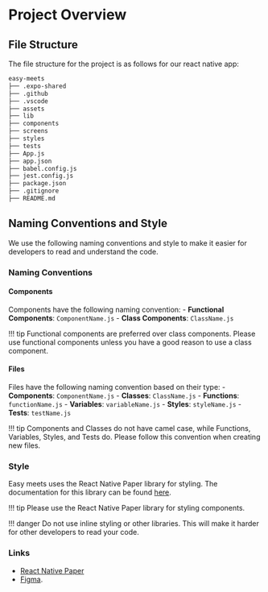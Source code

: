 # Project Overview


## File Structure

The file structure for the project is as follows for our react native app:

``` bash
easy-meets
├── .expo-shared
├── .github
├── .vscode
├── assets
├── lib
├── components
├── screens
├── styles
├── tests
├── App.js
├── app.json
├── babel.config.js
├── jest.config.js
├── package.json
├── .gitignore
├── README.md

```

## Naming Conventions and Style

We use the following naming conventions and style to make it easier for developers to read and understand the code.

### Naming Conventions

#### Components
   Components have the following naming convention:
    - **Functional Components**: `ComponentName.js`
    - **Class Components**: `ClassName.js`
    
!!! tip
    Functional components are preferred over class components.
    Please use functional components unless you have a good reason to use a class component.


#### Files
   Files have the following naming convention based on their type:
    - **Components**: `ComponentName.js`
    - **Classes**: `ClassName.js`
    - **Functions**: `functionName.js`
    - **Variables**: `variableName.js`
    - **Styles**: `styleName.js`
    - **Tests**: `testName.js`
    
!!! tip
    Components and Classes do not have camel case, while Functions, Variables, Styles, and Tests do.
    Please follow this convention when creating new files.

### Style

   Easy meets uses the React Native Paper library for styling.
    The documentation for this library can be found [here](https://callstack.github.io/react-native-paper/).

!!! tip
    Please use the React Native Paper library for styling components.
    
!!! danger
    Do not use inline styling or other libraries. This will make it harder for other developers to read your code.


### Links

- [React Native Paper](https://callstack.github.io/react-native-paper/)
- [Figma](https://www.figma.com/file/k9AhUzLgY0px7BrlQIveL8/Easy-Meets?type=design&node-id=0%3A1&mode=design&t=5865oJhuzAITqhWr-1).
